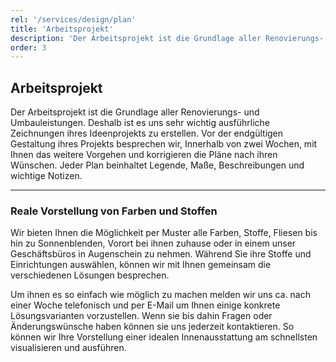 ```yaml
---
rel: '/services/design/plan'
title: 'Arbeitsprojekt'
description: 'Der Arbeitsprojekt ist die Grundlage aller Renovierungs- und Umbauleistungen. Deshalb ist es uns sehr wichtig ausführliche Zeichnungen ihres Ideenprojekts zu erstellen. Vor der endgültigen Gestaltung ihres Projekts besprechen wir, Innerhalb von zwei  Wochen,  mit Ihnen das weitere Vorgehen und korrigieren die Pläne nach ihren Wünschen. Jeder Plan beinhaltet Legende, Maße, Beschreibungen und wichtige Notizen.'
order: 3
---
```

## **Arbeitsprojekt**
Der Arbeitsprojekt ist die Grundlage aller Renovierungs- und Umbauleistungen.  Deshalb ist es uns sehr wichtig ausführliche Zeichnungen ihres Ideenprojekts zu erstellen.  Vor der endgültigen Gestaltung ihres Projekts besprechen wir, Innerhalb von zwei  Wochen,  mit Ihnen das weitere Vorgehen und korrigieren die Pläne nach ihren Wünschen. Jeder Plan beinhaltet Legende, Maße, Beschreibungen und wichtige Notizen.

- - -

### Reale Vorstellung von **Farben und Stoffen**
Wir bieten Ihnen die Möglichkeit per Muster alle Farben, Stoffe, Fliesen bis hin zu Sonnenblenden, Vorort bei ihnen zuhause oder in einem unser Geschäftsbüros in Augenschein zu nehmen.
Während Sie ihre Stoffe und Einrichtungen auswählen, können wir mit Ihnen gemeinsam die verschiedenen Lösungen besprechen. 

Um ihnen es so einfach wie möglich zu machen melden wir uns ca. nach einer Woche telefonisch und per E-Mail um Ihnen einige konkrete Lösungsvarianten vorzustellen. Wenn sie bis dahin Fragen oder Änderungswünsche haben können sie uns jederzeit kontaktieren. So können wir Ihre Vorstellung einer idealen Innenausstattung am schnellsten visualisieren und ausführen.